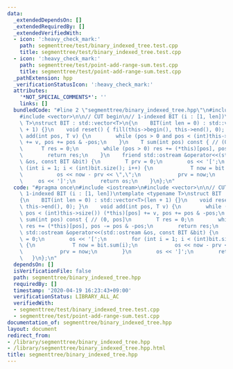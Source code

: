 ```yaml
---
data:
  _extendedDependsOn: []
  _extendedRequiredBy: []
  _extendedVerifiedWith:
  - icon: ':heavy_check_mark:'
    path: segmenttree/test/binary_indexed_tree.test.cpp
    title: segmenttree/test/binary_indexed_tree.test.cpp
  - icon: ':heavy_check_mark:'
    path: segmenttree/test/point-add-range-sum.test.cpp
    title: segmenttree/test/point-add-range-sum.test.cpp
  _pathExtension: hpp
  _verificationStatusIcon: ':heavy_check_mark:'
  attributes:
    '*NOT_SPECIAL_COMMENTS*': ''
    links: []
  bundledCode: "#line 2 \"segmenttree/binary_indexed_tree.hpp\"\n#include <iostream>\n\
    #include <vector>\n\n// CUT begin\n// 1-indexed BIT (i : [1, len])\ntemplate <typename\
    \ T>\nstruct BIT : std::vector<T>\n{\n    BIT(int len = 0) : std::vector<T>(len\
    \ + 1) {}\n    void reset() { fill(this->begin(), this->end(), 0); }\n    void\
    \ add(int pos, T v) {\n        while (pos > 0 and pos < (int)this->size()) (*this)[pos]\
    \ += v, pos += pos & -pos;\n    }\n    T sum(int pos) const { // (0, pos]\n  \
    \      T res = 0;\n        while (pos > 0) res += (*this)[pos], pos -= pos & -pos;\n\
    \        return res;\n    }\n    friend std::ostream &operator<<(std::ostream\
    \ &os, const BIT &bit) {\n        T prv = 0;\n        os << '[';\n        for\
    \ (int i = 1; i < (int)bit.size(); i++) {\n            T now = bit.sum(i);\n \
    \           os << now - prv << \",\";\n            prv = now;\n        }\n   \
    \     os << ']';\n        return os;\n    }\n};\n"
  code: "#pragma once\n#include <iostream>\n#include <vector>\n\n// CUT begin\n//\
    \ 1-indexed BIT (i : [1, len])\ntemplate <typename T>\nstruct BIT : std::vector<T>\n\
    {\n    BIT(int len = 0) : std::vector<T>(len + 1) {}\n    void reset() { fill(this->begin(),\
    \ this->end(), 0); }\n    void add(int pos, T v) {\n        while (pos > 0 and\
    \ pos < (int)this->size()) (*this)[pos] += v, pos += pos & -pos;\n    }\n    T\
    \ sum(int pos) const { // (0, pos]\n        T res = 0;\n        while (pos > 0)\
    \ res += (*this)[pos], pos -= pos & -pos;\n        return res;\n    }\n    friend\
    \ std::ostream &operator<<(std::ostream &os, const BIT &bit) {\n        T prv\
    \ = 0;\n        os << '[';\n        for (int i = 1; i < (int)bit.size(); i++)\
    \ {\n            T now = bit.sum(i);\n            os << now - prv << \",\";\n\
    \            prv = now;\n        }\n        os << ']';\n        return os;\n \
    \   }\n};\n"
  dependsOn: []
  isVerificationFile: false
  path: segmenttree/binary_indexed_tree.hpp
  requiredBy: []
  timestamp: '2020-04-19 16:23:43+09:00'
  verificationStatus: LIBRARY_ALL_AC
  verifiedWith:
  - segmenttree/test/binary_indexed_tree.test.cpp
  - segmenttree/test/point-add-range-sum.test.cpp
documentation_of: segmenttree/binary_indexed_tree.hpp
layout: document
redirect_from:
- /library/segmenttree/binary_indexed_tree.hpp
- /library/segmenttree/binary_indexed_tree.hpp.html
title: segmenttree/binary_indexed_tree.hpp
---
```

